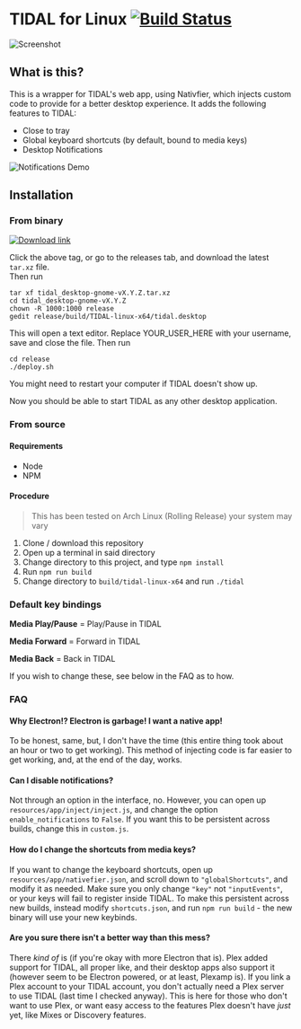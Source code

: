 # TIDAL for Linux [![Build Status](https://travis-ci.com/rippin93/tidal-desktop.svg?branch=master)](https://travis-ci.com/rippin93/tidal-desktop)

![Screenshot](https://i.imgur.com/jbOdW8a.png)

## What is this?

This is a wrapper for TIDAL's web app, using Nativfier, which injects custom code to provide for a better desktop experience. It adds the following features to TIDAL:

- Close to tray
- Global keyboard shortcuts (by default, bound to media keys)
- Desktop Notifications

![Notifications Demo](https://i.imgur.com/s3ruu5t.png)

## Installation

### From binary
[![Download link](https://img.shields.io/badge/Github-Download-blue.svg?style=for-the-badge&logo=github)](https://github.com/dxwil/tidal-desktop-gnome/releases/latest)

Click the above tag, or go to the releases tab, and download the latest `tar.xz` file.\
Then run
```
tar xf tidal_desktop-gnome-vX.Y.Z.tar.xz
cd tidal_desktop-gnome-vX.Y.Z
chown -R 1000:1000 release
gedit release/build/TIDAL-linux-x64/tidal.desktop
```
This will open a text editor. Replace YOUR_USER_HERE with your username, save and close the file.
Then run
```
cd release
./deploy.sh
```
You might need to restart your computer if TIDAL doesn't show up.

Now you should be able to start TIDAL as any other desktop application.

### From source

#### Requirements

- Node
- NPM

#### Procedure

> This has been tested on Arch Linux (Rolling Release) your system may vary

1. Clone / download this repository
2. Open up a terminal in said directory
3. Change directory to this project, and type `npm install`
4. Run `npm run build`
5. Change directory to `build/tidal-linux-x64` and run `./tidal`

### Default key bindings

**Media Play/Pause** = Play/Pause in TIDAL

**Media Forward** = Forward in TIDAL

**Media Back** = Back in TIDAL

If you wish to change these, see below in the FAQ as to how.
### FAQ

#### Why Electron!? Electron is garbage! I want a native app!

To be honest, same, but, I don't have the time (this entire thing took about an hour or two to get working). This method of injecting code is far easier to get working, and, at the end of the day, works.

#### Can I disable notifications?

Not through an option in the interface, no. However, you can open up `resources/app/inject/inject.js`, and change the option `enable_notifications` to `False`. If you want this to be persistent across builds, change this in `custom.js`.

#### How do I change the shortcuts from media keys?

If you want to change the keyboard shortcuts, open up `resources/app/nativefier.json`, and scroll down to `"globalShortcuts"`, and modify it as needed. Make sure you only change `"key"` not `"inputEvents"`, or your keys will fail to register inside TIDAL. To make this persistent across new builds, instead modify `shortcuts.json`, and run `npm run build` - the new binary will use your new keybinds.

#### Are you sure there isn't a better way than this mess?

There *kind of* is (if you're okay with more Electron that is). Plex added support for TIDAL, all proper like, and their desktop apps also support it (however seem to be Electron powered, or at least, Plexamp is). If you link a Plex account to your TIDAL account, you don't actually need a Plex server to use TIDAL (last time I checked anyway). This is here for those who don't want to use Plex, or want easy access to the features Plex doesn't have *just* yet, like Mixes or Discovery features.
